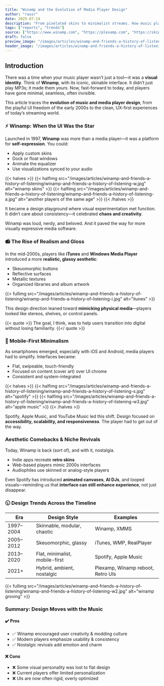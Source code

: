 ```yaml
---
title: "Winamp and the Evolution of Media Player Design"
author: "rausr"
date: 2025-07-24
description: "From pixelated skins to minimalist streams. How music players reflect our changing digital habits."
tags: ["reports", "trends"]
source: ["https://www.winamp.com", "https://plexamp.com", "https://skins.webamp.org", "https://spotify.design", "https://uxdesign.cc"]
draft: false
preview_image: "/images/articles/winamp-and-friends-a-history-of-listening/winamp-and-friends-a-history-of-listening-1.jpg"
header_image: "/images/articles/winamp-and-friends-a-history-of-listening/winamp-and-friends-a-history-of-listening-1.jpg"
---
```


## Introduction

There was a time when your music player wasn’t just a tool—it was a **visual identity**. Think of **Winamp**, with its iconic, skinable interface. It didn’t just play MP3s; it made them *yours*. Now, fast-forward to today, and players have gone minimal, seamless, often invisible.

This article traces the **evolution of music and media player design**, from the playful UI freedom of the early 2000s to the clean, UX-first experiences of today’s streaming world.

### ⚡️ Winamp: When the UI Was the Star

Launched in 1997, **Winamp** was more than a media player—it was a platform for **self-expression**. You could:
- Apply custom skins
- Dock or float windows
- Animate the equalizer
- Use visualizations synced to your audio

{{< halves >}}
{{< halfimg src="/images/articles/winamp-and-friends-a-history-of-listening/winamp-and-friends-a-history-of-listening-w.jpg" alt="winamp skins" >}}
{{< halfimg src="/images/articles/winamp-and-friends-a-history-of-listening/winamp-and-friends-a-history-of-listening-a.jpg" alt="another players of the same age" >}}
{{< /halves >}}

It became a design playground where visual experimentation met function. It didn’t care about consistency—it celebrated **chaos and creativity**.

Winamp was loud, nerdy, and beloved. And it paved the way for more visually expressive media software.

### 📻 The Rise of Realism and Gloss

In the mid-2000s, players like **iTunes** and **Windows Media Player** introduced a more **realistic, glassy aesthetic**:
- Skeuomorphic buttons
- Reflective surfaces
- Metallic textures
- Organized libraries and album artwork

{{< fullimg src="/images/articles/winamp-and-friends-a-history-of-listening/winamp-and-friends-a-history-of-listening-i.jpg" alt="itunes" >}}

This design direction leaned toward **mimicking physical media**—players looked like stereos, shelves, or control panels.

{{< quote >}}
The goal, I think, was to help users transition into digital without losing familiarity.
{{</ quote >}}

### 📲 Mobile-First Minimalism

As smartphones emerged, especially with iOS and Android, media players had to simplify. Interfaces became:
- Flat, swipeable, touch-friendly
- Focused on content (cover art) over UI chrome
- Consistent and system-integrated

{{< halves >}}
{{< halfimg src="/images/articles/winamp-and-friends-a-history-of-listening/winamp-and-friends-a-history-of-listening-s.jpg" alt="spotify" >}}
{{< halfimg src="/images/articles/winamp-and-friends-a-history-of-listening/winamp-and-friends-a-history-of-listening-w3.jpg" alt="apple music" >}}
{{< /halves >}}

Spotify, Apple Music, and YouTube Music led this shift. Design focused on **accessibility, scalability, and responsiveness**. The player had to get out of the way.


### Aesthetic Comebacks & Niche Revivals

Today, Winamp is back (sort of), and with it, nostalgia.
- Indie apps recreate **retro skins**
- Web-based players mimic 2000s interfaces
- Audiophiles use skinned or analog-style players

Even Spotify has introduced **animated canvases**, **AI DJs**, and looped visuals—reminding us that **interface can still enhance experience**, not just disappear.


### 🕥 Design Trends Across the Timeline

| Era         | Design Style                  | Examples                        |
|-------------|-------------------------------|---------------------------------|
| 1997–2004   | Skinnable, modular, chaotic   | Winamp, XMMS                    |
| 2005–2012   | Skeuomorphic, glassy          | iTunes, WMP, RealPlayer         |
| 2013–2020   | Flat, minimalist, mobile-first| Spotify, Apple Music            |
| 2021+       | Hybrid, ambient, nostalgic    | Plexamp, Winamp reboot, Retro UIs |

{{< fullimg src="/images/articles/winamp-and-friends-a-history-of-listening/winamp-and-friends-a-history-of-listening-w2.jpg" alt="winamp groving" >}}

### Summary: Design Moves with the Music

#### ✔️ Pros
- ✅ Winamp encouraged user creativity & modding culture
- ✅ Modern players emphasize usability & consistency
- ✅ Nostalgic revivals add emotion and charm

#### ❌ Cons
- ❌ Some visual personality was lost to flat design
- ❌ Current players offer limited personalization
- ❌ UIs are now often rigid, overly optimized

